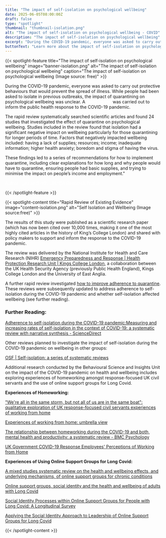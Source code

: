 ```yaml
---
title: "The impact of self-isolation on psychological wellbeing"
date: 2025-06-05T08:00:00Z
draft: false
type: "spotlight"
thumbnail: "thumbnail-isolation.png"
alt: "The impact of self-isolation on psychological wellbeing - COVID"
description: "The impact of self-isolation on psychological wellbeing"
excerpt: "During the COVID-19 pandemic, everyone was asked to carry out protective behaviours that would prevent the spread of illness. While people had been asked to isolate in previous outbreaks, the impact of quarantining on psychological wellbeing was unclear."
buttonText: "Learn more about the impact of self-isolation on psychological wellbeing"
---
```

{{< spotlight-feature title="The impact of self-isolation on psychological wellbeing" image="banner-isolation.png" alt="The impact of self-isolation on psychological wellbeing" caption="The impact of self-isolation on psychological wellbeing (Image source: free)" >}}
<p>During the COVID-19 pandemic, everyone was asked to carry out protective behaviours that would prevent the spread of illness.  While people had been asked to isolate in previous outbreaks, the impact of quarantining on psychological wellbeing was unclear.  A <a style="color:white;" href="https://www.thelancet.com/journals/lancet/article/PIIS0140-6736(20)30460-8/fulltext#:~:text=Most%20reviewed%20studies%20reported%20negative,%2C%20financial%20loss%2C%20and%20stigma" target="_blank">rapid review</a> was carried out to inform the public health response to the COVID-19 pandemic.</p>
<p>The rapid review systematically searched scientific articles and found 24 studies that investigated the effect of quarantine on psychological wellbeing.  Studies included in the review found that isolation had a significant negative impact on wellbeing particularly for those quarantining for longer periods of time.  Factors that negatively impacted wellbeing included:  having a lack of supplies; resources; income; inadequate information; higher health anxiety; boredom and stigma of having the virus.</p>
<p>These findings led to a series of recommendations for how to implement quarantine, including  clear explanations for how long and why people would have to quarantine, ensuring people had basic supplies, and  trying to minimise the impact on people’s income and employment."</p>
<p><a style="color:white;" href="https://researchportal.ukhsa.gov.uk/en/persons/louise-smith-2/publications/" target="_blank">Author: Louise Smith; UKHSA Research Profile</a></p>
{{< /spotlight-feature >}}

{{< spotlight-content title="Rapid Review of Existing Evidence" image="content-isolation.png" alt="Self Isolation and Wellbeing (Image source:free)" >}}
<p>The results of this study were published as a scientific research paper (which has now been cited over 10,000 times, making it one of the most highly cited articles in the history of King’s College London) and shared with policy makers to support and inform the response to the COVID-19 pandemic.</p>

<p>The review was delivered by the National Institute for Health and Care Research (NIHR) <a href="https://epr.hpru.nihr.ac.uk/" target="_blank">Emergency Preparedness and Response | Health Protection Research Unit | Kings College London</a>, a collaboration between the UK Health Security Agency (previously Public Health England), Kings College London and the University of East Anglia.</p>  

<p>A further rapid review investigated <a href="https://pubmed.ncbi.nlm.nih.gov/32334182/" target="_blank">how to improve adherence to quarantine</a>.
These reviews were subsequently updated to address adherence to self-isolation during the COVID-19 pandemic and whether self-isolation affected wellbeing (see further reading).</p>

<h3 class="red d-none d-lg-block">Further Reading:</h3>
<p><a href="https://www.sciencedirect.com/science/article/pii/S0033350624002269" target="_blank">Adherence to self-isolation during the COVID-19 pandemic:Measuring and increasing rates of self-isolation in the context of COVID-19: a systematic review with narrative synthesis - ScienceDirect</a></p>
<p>Other reviews planned to investigate the impact of self-isolation during the COVID-19 pandemic on wellbeing in other groups:</p>
<p><a href="https://osf.io/24rz3/" target="_blank">OSF | Self-isolation: a series of systematic reviews</a></p>
<p>Additional research conducted by the Behavioural Science and Insights Unit on the impact of the COVID-19 pandemic on health and wellbeing includes exploring experiences of homeworking amongst response-focused UK civil servants and the use of online support groups for Long Covid.</p>
<p><strong>Experiences of Homeworking:</strong></p>
<p><a href="https://link.springer.com/article/10.1186/s12889-025-21385-4" target="_blank">"We're all in the same storm, but not all of us are in the same boat": qualitative exploration of UK response-focused civil servants experiences of working from home</a></p>
<p><a href="https://academic.oup.com/joh/article/66/1/uiad013/7473692" target="_blank">Experiences of working from home: umbrella view</a></p>
<p><a href="https://link.springer.com/article/10.1186/s40359-023-01221-3" target="_blank">The relationship between homeworking during the COVID-19 and both, mental health and productivity: a systematic review - BMC Psychology</a></p>
<p><a href="https://journals.lww.com/joem/fulltext/2024/12000/uk_government_covid_19_response_employees_.25.aspx" target="_blank">UK Government COVID-19 Response Employees' Perceptions of Working from Home</a></p>
<p><strong>Experiences of Using Online Support Groups for Long Covid:</strong></p>
<p><a href="https://www.nature.com/articles/s44271-025-00217-6" target="_blank">A mixed studies systematic review on the health and wellbeing effects, and underlying mechanisms, of online support groups for chronic conditions</a></p>
<p><a href="https://onlinelibrary.wiley.com/doi/full/10.1002/casp.28492" target="_blank">Online support groups, social identity and the health and wellbeing of adults with Long Covid</a></p>
<p><a href="https://www.qeios.com/read/BYF1FU" target="_blank">Social Identity Processes within Online Support Groups for People with Long Covid: A Longitudinal Survey</a></p>
<p><a href="https://osf.io/preprints/psyarxiv/pz5hn_v12" target="_blank">Applying the Social Identity Approach to Leadership of Online Support Groups for Long Covid</a></p>

{{< /spotlight-content >}}

